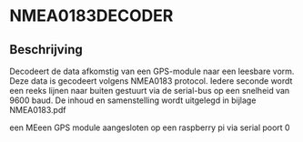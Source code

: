 # NMEA0183DECODER
## Beschrijving
Decodeert de data afkomstig van een GPS-module naar een leesbare vorm. Deze data is gecodeert volgens NMEA0183 protocol.
Iedere seconde wordt een reeks lijnen naar buiten gestuurt via de serial-bus op een snelheid van 9600 baud.
De inhoud en samenstelling wordt uitgelegd in bijlage NMEA0183.pdf














een MEeen GPS module aangesloten op een raspberry pi via serial poort 0 
